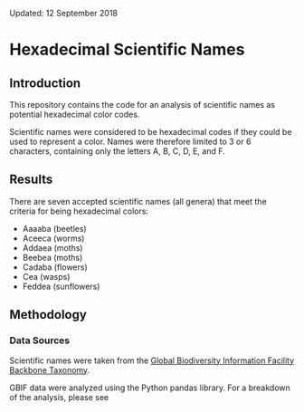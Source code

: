 Updated: 12 September 2018

# Hexadecimal Scientific Names

## Introduction

This repository contains the code for an analysis of scientific names as potential hexadecimal color codes.

Scientific names were considered to be hexadecimal codes if they could be used to represent a color. Names were therefore limited to 3 or 6 characters, containing only the letters A, B, C, D, E, and F.

## Results

There are seven accepted scientific names (all genera) that meet the criteria for being hexadecimal colors:

- Aaaaba (beetles)
- Aceeca (worms)
- Addaea (moths)
- Beebea (moths)
- Cadaba (flowers)
- Cea (wasps)
- Feddea (sunflowers)

## Methodology

### Data Sources

Scientific names were taken from the [Global Biodiversity Information Facility Backbone Taxonomy](https://www.gbif.org/dataset/d7dddbf4-2cf0-4f39-9b2a-bb099caae36c).

GBIF data were analyzed using the Python pandas library. For a breakdown of the analysis, please see 




